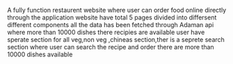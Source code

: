 A fully function restaurent website where user can order food online directly through the application 
website have total 5 pages divided into differsent different components all the data has been fetched through 
Adaman api where more than 10000 dishes there recipies are available 
user have sperate section for all veg,non veg ,chineas section,ther is a seprete search section where user can search the recipe and order there are more than 10000 dishes available 





